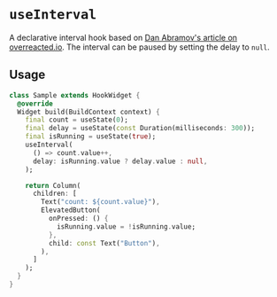 # `useInterval`

A declarative interval hook based on [Dan Abramov's article on overreacted.io](https://overreacted.io/making-setinterval-declarative-with-react-hooks). The interval can be paused by setting the delay to `null`.

## Usage

```dart
class Sample extends HookWidget {
  @override
  Widget build(BuildContext context) {
    final count = useState(0);
    final delay = useState(const Duration(milliseconds: 300));
    final isRunning = useState(true);
    useInterval(
      () => count.value++,
      delay: isRunning.value ? delay.value : null,
    );

    return Column(
      children: [
        Text("count: ${count.value}"),
        ElevatedButton(
          onPressed: () {
            isRunning.value = !isRunning.value;
          },
          child: const Text("Button"),
        ),
      ]
    );
  }
}
```

